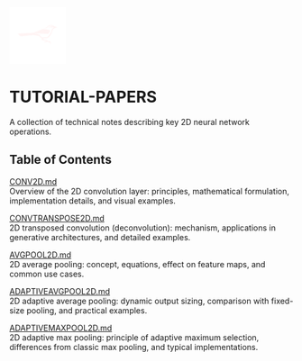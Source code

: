 <a href="https://www.teamcardinalis.com/">
   <img src="Logo/teamcardinalis.png" alt="Team Cardinalis" width="100">
</a>

# TUTORIAL-PAPERS

A collection of technical notes describing key 2D neural network operations.

## Table of Contents

[CONV2D.md](CONV2D.md)  
   Overview of the 2D convolution layer: principles, mathematical formulation, implementation details, and visual examples.

[CONVTRANSPOSE2D.md](CONVTRANSPOSE2D.md)  
   2D transposed convolution (deconvolution): mechanism, applications in generative architectures, and detailed examples.

[AVGPOOL2D.md](AVGPOOL2D.md)  
   2D average pooling: concept, equations, effect on feature maps, and common use cases.

[ADAPTIVEAVGPOOL2D.md](ADAPTIVEAVGPOOL2D.md)  
   2D adaptive average pooling: dynamic output sizing, comparison with fixed-size pooling, and practical examples.

[ADAPTIVEMAXPOOL2D.md](ADAPTIVEMAXPOOL2D.md)  
   2D adaptive max pooling: principle of adaptive maximum selection, differences from classic max pooling, and typical implementations.
